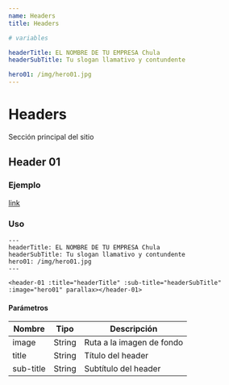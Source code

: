 ```yaml
---
name: Headers
title: Headers

# variables

headerTitle: EL NOMBRE DE TU EMPRESA Chula
headerSubTitle: Tu slogan llamativo y contundente

hero01: /img/hero01.jpg
---
```


# Headers

Sección principal del sitio

## Header 01

### Ejemplo

[link](https://redplanet.devlez.com/lodestar#header01) 

### Uso

```
---
headerTitle: EL NOMBRE DE TU EMPRESA Chula
headerSubTitle: Tu slogan llamativo y contundente
hero01: /img/hero01.jpg
---

<header-01 :title="headerTitle" :sub-title="headerSubTitle" :image="hero01" parallax></header-01>

```

#### Parámetros

| Nombre      | Tipo        | Descripción |
| ----------- | ----------- | ----------- |
| image       | String      | Ruta a la imagen de fondo |
| title       | String      | Título del header         |
| sub-title   | String      | Subtítulo del header      |

